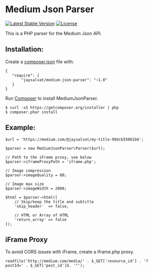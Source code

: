 # Medium Json Parser

[![Latest Stable Version](https://poser.pugx.org/jaysalvat/medium-json-parser/v/stable.svg)](https://packagist.org/packages/jaysalvat/image2css)
[![License](https://poser.pugx.org/jaysalvat/image2css/license.svg)](https://packagist.org/packages/jaysalvat/medium-json-parser)

This is a PHP parser for the Medium Json API.

## Installation:

Create a [composer.json](https://getcomposer.org/) file with:

    {
       "require": {
           "jaysalvat/medium-json-parser": "~1.0"
       }
    }

Run [Composer](https://getcomposer.org/) to install MediumJsonParser.

    $ curl -sS https://getcomposer.org/installer | php
    $ composer.phar install

## Example:

    $url = 'https://medium.com/@jaysalvat/my-title-99dcb55001b6';

    $parser = new MediumJsonParser\Parser($url);

    // Path to the iFrame proxy, see below
    $parser->iframeProxyPath = 'iframe.php';

    // Image compression
    $parser->imageQuality = 80;

    // Image max size
    $parser->imageWidth = 2000;

    $html = $parser->html([
        // Skip/keep the title and subtitle
        'skip_header'  => false,

        // HTML or Array of HTML
        'return_array' => false
    ]);

## iFrame Proxy

To avoid CORS issues with iFrame, create a iframe.php proxy.

    readfile('http://medium.com/media/' . $_GET['resource_id'] . '?postId=' . $_GET['post_id']d. '"');
    